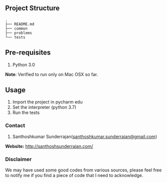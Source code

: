 
Project Structure
------------
~~~
.
├── README.md
├── common
├── problems
└── tests

~~~

Pre-requisites
------------
1. Python 3.0

**Note**: Verified to run only on Mac OSX so far.

Usage
------------
1. Import the project in pycharm edu
2. Set the interpreter (python 3.7)
3. Run the tests

### Contact ###
1. Santhoshkumar Sunderrajan(santhoshkumar.sunderrajan@gmail.com)

**Website:** <http://santhoshsunderrajan.com/>

### Disclaimer ###
We may have used some good codes from various sources, please feel free to notify me if you find a piece of code that I need to acknowledge.

